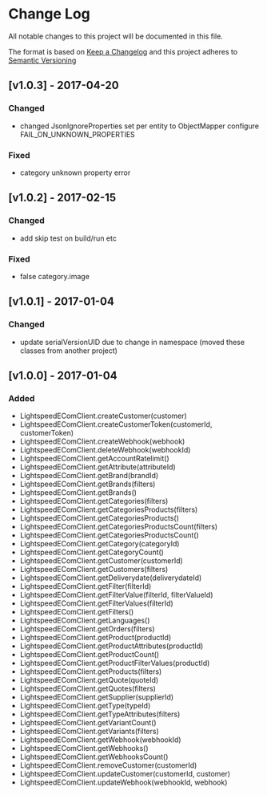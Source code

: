 # Change Log
All notable changes to this project will be documented in this file.

The format is based on [Keep a Changelog](http://keepachangelog.com/) 
and this project adheres to [Semantic Versioning](http://semver.org/)

## [v1.0.3] - 2017-04-20
### Changed
- changed JsonIgnoreProperties set per entity to ObjectMapper configure FAIL_ON_UNKNOWN_PROPERTIES

### Fixed
- category unknown property error

## [v1.0.2] - 2017-02-15
### Changed
- add skip test on build/run etc

### Fixed
- false category.image

## [v1.0.1] - 2017-01-04
### Changed
- update serialVersionUID due to change in namespace (moved these classes from another project)

## [v1.0.0] - 2017-01-04
### Added
- LightspeedEComClient.createCustomer(customer)
- LightspeedEComClient.createCustomerToken(customerId, customerToken)
- LightspeedEComClient.createWebhook(webhook)
- LightspeedEComClient.deleteWebhook(webhookId)
- LightspeedEComClient.getAccountRatelimit()
- LightspeedEComClient.getAttribute(attributeId)
- LightspeedEComClient.getBrand(brandId)
- LightspeedEComClient.getBrands(filters)
- LightspeedEComClient.getBrands()
- LightspeedEComClient.getCategories(filters)
- LightspeedEComClient.getCategoriesProducts(filters)
- LightspeedEComClient.getCategoriesProducts()
- LightspeedEComClient.getCategoriesProductsCount(filters)
- LightspeedEComClient.getCategoriesProductsCount()
- LightspeedEComClient.getCategory(categoryId)
- LightspeedEComClient.getCategoryCount()
- LightspeedEComClient.getCustomer(customerId)
- LightspeedEComClient.getCustomers(filters)
- LightspeedEComClient.getDeliverydate(deliverydateId)
- LightspeedEComClient.getFilter(filterId)
- LightspeedEComClient.getFilterValue(filterId, filterValueId)
- LightspeedEComClient.getFilterValues(filterId)
- LightspeedEComClient.getFilters()
- LightspeedEComClient.getLanguages()
- LightspeedEComClient.getOrders(filters)
- LightspeedEComClient.getProduct(productId)
- LightspeedEComClient.getProductAttributes(productId)
- LightspeedEComClient.getProductCount()
- LightspeedEComClient.getProductFilterValues(productId)
- LightspeedEComClient.getProducts(filters)
- LightspeedEComClient.getQuote(quoteId)
- LightspeedEComClient.getQuotes(filters)
- LightspeedEComClient.getSupplier(supplierId)
- LightspeedEComClient.getType(typeId)
- LightspeedEComClient.getTypeAttributes(filters)
- LightspeedEComClient.getVariantCount()
- LightspeedEComClient.getVariants(filters)
- LightspeedEComClient.getWebhook(webhookId)
- LightspeedEComClient.getWebhooks()
- LightspeedEComClient.getWebhooksCount()
- LightspeedEComClient.removeCustomer(customerId)
- LightspeedEComClient.updateCustomer(customerId, customer)
- LightspeedEComClient.updateWebhook(webhookId, webhook)
